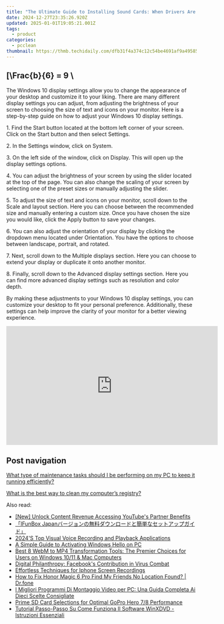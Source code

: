 ```yaml
---
title: "The Ultimate Guide to Installing Sound Cards: When Drivers Are Nowhere to Be Found - YL Software"
date: 2024-12-27T23:35:26.920Z
updated: 2025-01-01T19:05:21.001Z
tags:
  - product
categories:
  - pcclean
thumbnail: https://thmb.techidaily.com/dfb31f4a374c12c54be4691af9a495853d8fa50fd8b2538ecaa291b275493185.jpg
---
```


## \[\Frac{b}{6} = 9 \

The Windows 10 display settings allow you to change the appearance of your desktop and customize it to your liking. There are many different display settings you can adjust, from adjusting the brightness of your screen to choosing the size of text and icons on your monitor. Here is a step-by-step guide on how to adjust your Windows 10 display settings. 

1\. Find the Start button located at the bottom left corner of your screen. Click on the Start button and then select Settings.

2\. In the Settings window, click on System.

3\. On the left side of the window, click on Display. This will open up the display settings options. 

4\. You can adjust the brightness of your screen by using the slider located at the top of the page. You can also change the scaling of your screen by selecting one of the preset sizes or manually adjusting the slider.

5\. To adjust the size of text and icons on your monitor, scroll down to the Scale and layout section. Here you can choose between the recommended size and manually entering a custom size. Once you have chosen the size you would like, click the Apply button to save your changes.

6\. You can also adjust the orientation of your display by clicking the dropdown menu located under Orientation. You have the options to choose between landscape, portrait, and rotated.

7\. Next, scroll down to the Multiple displays section. Here you can choose to extend your display or duplicate it onto another monitor.

8\. Finally, scroll down to the Advanced display settings section. Here you can find more advanced display settings such as resolution and color depth. 

By making these adjustments to your Windows 10 display settings, you can customize your desktop to fit your personal preference. Additionally, these settings can help improve the clarity of your monitor for a better viewing experience.

<!-- affiliate ads begin -->
<iframe width="560" height="315" src="https://www.youtube.com/embed/mMYEK2gtY5c?si=ytxNz_JHZkTrwb4b" title="YouTube video player" frameborder="0" allow="accelerometer; autoplay; clipboard-write; encrypted-media; gyroscope; picture-in-picture; web-share" referrerpolicy="strict-origin-when-cross-origin" allowfullscreen></iframe>
<!-- affiliate ads end -->

## Post navigation

[What type of maintenance tasks should I be performing on my PC to keep it running efficiently?](https://tools.techidaily.com/pcclean/products/)

[What is the best way to clean my computer’s registry?](https://tools.techidaily.com/pcclean/products/)

<ins class="adsbygoogle"
     style="display:block"
     data-ad-format="autorelaxed"
     data-ad-client="ca-pub-7571918770474297"
     data-ad-slot="1223367746"></ins>

<ins class="adsbygoogle"
     style="display:block"
     data-ad-client="ca-pub-7571918770474297"
     data-ad-slot="8358498916"
     data-ad-format="auto"
     data-full-width-responsive="true"></ins>

<span class="atpl-alsoreadstyle">Also read:</span>
<div><ul>
<li><a href="https://facebook-video-footage.techidaily.com/new-unlock-content-revenue-accessing-youtubes-partner-benefits/"><u>[New] Unlock Content Revenue Accessing YouTube's Partner Benefits</u></a></li>
<li><a href="https://discover-best.techidaily.com/ifunbox-japan/"><u>「IFunBox Japanバージョンの無料ダウンロードと簡単なセットアップガイド」</u></a></li>
<li><a href="https://techno-recovery.techidaily.com/2024s-top-visual-voice-recording-and-playback-applications/"><u>2024'S Top Visual Voice Recording and Playback Applications</u></a></li>
<li><a href="https://windows11.techidaily.com/a-simple-guide-to-activating-windows-hello-on-pc/"><u>A Simple Guide to Activating Windows Hello on PC</u></a></li>
<li><a href="https://discover-best.techidaily.com/best-8-webm-to-mp4-transformation-tools-the-premier-choices-for-users-on-windows-1011-and-mac-computers/"><u>Best 8 WebM to MP4 Transformation Tools: The Premier Choices for Users on Windows 10/11 & Mac Computers</u></a></li>
<li><a href="https://facebook.techidaily.com/digital-philanthropy-facebooks-contribution-in-virus-combat/"><u>Digital Philanthropy: Facebook's Contribution in Virus Combat</u></a></li>
<li><a href="https://desktop-recording.techidaily.com/effortless-techniques-for-iphone-screen-recordings/"><u>Effortless Techniques for Iphone Screen Recordings</u></a></li>
<li><a href="https://fake-location.techidaily.com/how-to-fix-honor-magic-6-pro-find-my-friends-no-location-found-drfone-by-drfone-virtual-android/"><u>How to Fix Honor Magic 6 Pro Find My Friends No Location Found? | Dr.fone</u></a></li>
<li><a href="https://discover-best.techidaily.com/i-migliori-programmi-di-montaggio-video-per-pc-una-guida-completa-ai-dieci-scelte-consigliate/"><u>I Migliori Programmi Di Montaggio Video per PC: Una Guida Completa Ai Dieci Scelte Consigliate</u></a></li>
<li><a href="https://extra-information.techidaily.com/prime-sd-card-selections-for-optimal-gopro-hero-78-performance/"><u>Prime SD Card Selections for Optimal GoPro Hero 7/8 Performance</u></a></li>
<li><a href="https://discover-best.techidaily.com/tutorial-passo-passo-su-come-funziona-il-software-winxdvd-istruzioni-essenziali/"><u>Tutorial Passo-Passo Su Come Funziona Il Software WinXDVD - Istruzioni Essenziali</u></a></li>
</ul></div>

